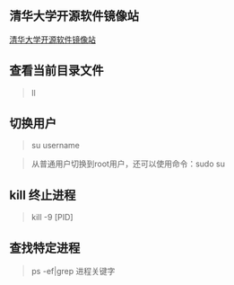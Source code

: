## 清华大学开源软件镜像站

[清华大学开源软件镜像站](https://mirrors.tuna.tsinghua.edu.cn/)

## 查看当前目录文件

> ll

## 切换用户

> su username

>从普通用户切换到root用户，还可以使用命令：sudo su

## kill 终止进程

> kill -9 [PID]

## 查找特定进程

> ps -ef|grep 进程关键字